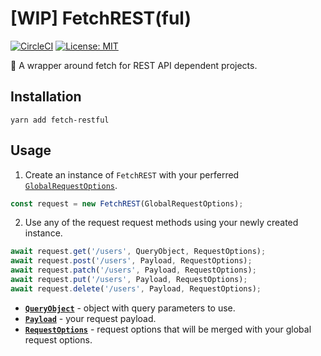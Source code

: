 # [WIP] FetchREST(ful)

[![CircleCI](https://circleci.com/gh/kvendrik/fetch-restful.svg?style=svg)](https://circleci.com/gh/kvendrik/fetch-restful)
[![License: MIT](https://img.shields.io/badge/License-MIT-yellow.svg)](https://opensource.org/licenses/MIT)

🚀 A wrapper around fetch for REST API dependent projects.

## Installation

```
yarn add fetch-restful
```

## Usage

1.  Create an instance of `FetchREST` with your perferred [`GlobalRequestOptions`](https://github.com/kvendrik/fetch-rest/blob/master/src/FetchREST.ts#L39).

```ts
const request = new FetchREST(GlobalRequestOptions);
```

2.  Use any of the request request methods using your newly created instance.

```ts
await request.get('/users', QueryObject, RequestOptions);
await request.post('/users', Payload, RequestOptions);
await request.patch('/users', Payload, RequestOptions);
await request.put('/users', Payload, RequestOptions);
await request.delete('/users', Payload, RequestOptions);
```

* [**`QueryObject`**](https://github.com/kvendrik/fetch-rest/blob/master/src/queryObjectToString.ts#L1) - object with query parameters to use.
* [**`Payload`**](https://github.com/kvendrik/fetch-rest/blob/master/src/FetchREST.ts#L4) - your request payload.
* [**`RequestOptions`**](https://github.com/kvendrik/fetch-rest/blob/master/src/FetchREST.ts#L16) - request options that will be merged with your global request options.
